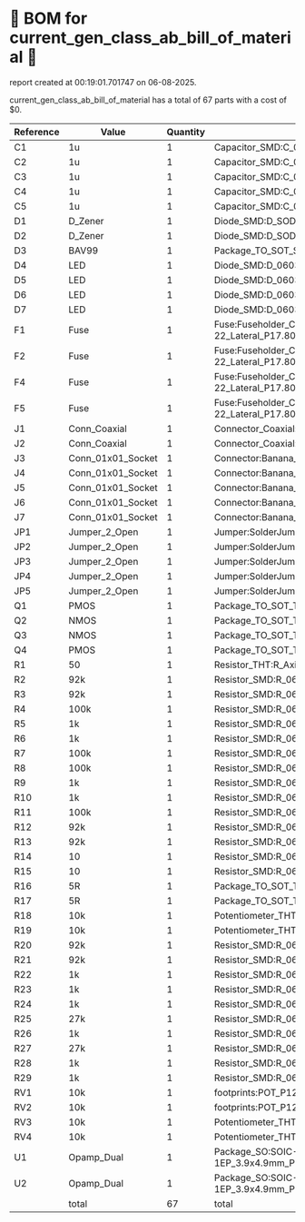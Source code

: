 # 📄 BOM for current_gen_class_ab_bill_of_material 📄

report created at 00:19:01.701747 on 06-08-2025.

current_gen_class_ab_bill_of_material has a total of 67 parts with a cost of $0.

| Reference | Value | Quantity | part number | cost |
| --------- | ----- | -------- | ----------- | ---- |
| C1 | 1u | 1 | Capacitor_SMD:C_0805_2012Metric | $0 |
| C2 | 1u | 1 | Capacitor_SMD:C_0805_2012Metric | $0 |
| C3 | 1u | 1 | Capacitor_SMD:C_0805_2012Metric | $0 |
| C4 | 1u | 1 | Capacitor_SMD:C_0805_2012Metric | $0 |
| C5 | 1u | 1 | Capacitor_SMD:C_0805_2012Metric | $0 |
| D1 | D_Zener | 1 | Diode_SMD:D_SOD-123 | $0 |
| D2 | D_Zener | 1 | Diode_SMD:D_SOD-123 | $0 |
| D3 | BAV99 | 1 | Package_TO_SOT_SMD:SOT-23 | $0 |
| D4 | LED | 1 | Diode_SMD:D_0603_1608Metric | $0 |
| D5 | LED | 1 | Diode_SMD:D_0603_1608Metric | $0 |
| D6 | LED | 1 | Diode_SMD:D_0603_1608Metric | $0 |
| D7 | LED | 1 | Diode_SMD:D_0603_1608Metric | $0 |
| F1 | Fuse | 1 | Fuse:Fuseholder_Clip-5x20mm_Bel_FC-203-22_Lateral_P17.80x5.00mm_D1.17mm_Horizontal | $0 |
| F2 | Fuse | 1 | Fuse:Fuseholder_Clip-5x20mm_Bel_FC-203-22_Lateral_P17.80x5.00mm_D1.17mm_Horizontal | $0 |
| F4 | Fuse | 1 | Fuse:Fuseholder_Clip-5x20mm_Bel_FC-203-22_Lateral_P17.80x5.00mm_D1.17mm_Horizontal | $0 |
| F5 | Fuse | 1 | Fuse:Fuseholder_Clip-5x20mm_Bel_FC-203-22_Lateral_P17.80x5.00mm_D1.17mm_Horizontal | $0 |
| J1 | Conn_Coaxial | 1 | Connector_Coaxial:BNC_TEConnectivity_1478035_Horizontal | $0 |
| J2 | Conn_Coaxial | 1 | Connector_Coaxial:BNC_TEConnectivity_1478035_Horizontal | $0 |
| J3 | Conn_01x01_Socket | 1 | Connector:Banana_Jack_1Pin | $0 |
| J4 | Conn_01x01_Socket | 1 | Connector:Banana_Jack_1Pin | $0 |
| J5 | Conn_01x01_Socket | 1 | Connector:Banana_Jack_1Pin | $0 |
| J6 | Conn_01x01_Socket | 1 | Connector:Banana_Jack_1Pin | $0 |
| J7 | Conn_01x01_Socket | 1 | Connector:Banana_Jack_1Pin | $0 |
| JP1 | Jumper_2_Open | 1 | Jumper:SolderJumper-2_P1.3mm_Open_TrianglePad1.0x1.5mm | $0 |
| JP2 | Jumper_2_Open | 1 | Jumper:SolderJumper-2_P1.3mm_Open_TrianglePad1.0x1.5mm | $0 |
| JP3 | Jumper_2_Open | 1 | Jumper:SolderJumper-2_P1.3mm_Open_TrianglePad1.0x1.5mm | $0 |
| JP4 | Jumper_2_Open | 1 | Jumper:SolderJumper-2_P1.3mm_Open_TrianglePad1.0x1.5mm | $0 |
| JP5 | Jumper_2_Open | 1 | Jumper:SolderJumper-2_P1.3mm_Open_TrianglePad1.0x1.5mm | $0 |
| Q1 | PMOS | 1 | Package_TO_SOT_THT:TO-220-3_Horizontal_TabDown | $0 |
| Q2 | NMOS | 1 | Package_TO_SOT_THT:TO-220-3_Horizontal_TabDown | $0 |
| Q3 | NMOS | 1 | Package_TO_SOT_THT:TO-220-3_Horizontal_TabDown | $0 |
| Q4 | PMOS | 1 | Package_TO_SOT_THT:TO-220-3_Horizontal_TabDown | $0 |
| R1 | 50 | 1 | Resistor_THT:R_Axial_DIN0309_L9.0mm_D3.2mm_P12.70mm_Horizontal | $0 |
| R2 | 92k | 1 | Resistor_SMD:R_0603_1608Metric | $0 |
| R3 | 92k | 1 | Resistor_SMD:R_0603_1608Metric | $0 |
| R4 | 100k | 1 | Resistor_SMD:R_0603_1608Metric | $0 |
| R5 | 1k | 1 | Resistor_SMD:R_0603_1608Metric | $0 |
| R6 | 1k | 1 | Resistor_SMD:R_0603_1608Metric | $0 |
| R7 | 100k | 1 | Resistor_SMD:R_0603_1608Metric | $0 |
| R8 | 100k | 1 | Resistor_SMD:R_0603_1608Metric | $0 |
| R9 | 1k | 1 | Resistor_SMD:R_0603_1608Metric | $0 |
| R10 | 1k | 1 | Resistor_SMD:R_0603_1608Metric | $0 |
| R11 | 100k | 1 | Resistor_SMD:R_0603_1608Metric | $0 |
| R12 | 92k | 1 | Resistor_SMD:R_0603_1608Metric | $0 |
| R13 | 92k | 1 | Resistor_SMD:R_0603_1608Metric | $0 |
| R14 | 10 | 1 | Resistor_SMD:R_0603_1608Metric | $0 |
| R15 | 10 | 1 | Resistor_SMD:R_0603_1608Metric | $0 |
| R16 | 5R | 1 | Package_TO_SOT_THT:TO-220-2_Horizontal_TabDown | $0 |
| R17 | 5R | 1 | Package_TO_SOT_THT:TO-220-2_Horizontal_TabDown | $0 |
| R18 | 10k | 1 | Potentiometer_THT:Potentiometer_Bourns_3296W_Vertical | $0 |
| R19 | 10k | 1 | Potentiometer_THT:Potentiometer_Bourns_3296W_Vertical | $0 |
| R20 | 92k | 1 | Resistor_SMD:R_0603_1608Metric | $0 |
| R21 | 92k | 1 | Resistor_SMD:R_0603_1608Metric | $0 |
| R22 | 1k | 1 | Resistor_SMD:R_0603_1608Metric | $0 |
| R23 | 1k | 1 | Resistor_SMD:R_0603_1608Metric | $0 |
| R24 | 1k | 1 | Resistor_SMD:R_0603_1608Metric | $0 |
| R25 | 27k | 1 | Resistor_SMD:R_0603_1608Metric | $0 |
| R26 | 1k | 1 | Resistor_SMD:R_0603_1608Metric | $0 |
| R27 | 27k | 1 | Resistor_SMD:R_0603_1608Metric | $0 |
| R28 | 1k | 1 | Resistor_SMD:R_0603_1608Metric | $0 |
| R29 | 1k | 1 | Resistor_SMD:R_0603_1608Metric | $0 |
| RV1 | 10k | 1 | footprints:POT_P120PK-x25_TTE | $0 |
| RV2 | 10k | 1 | footprints:POT_P120PK-x25_TTE | $0 |
| RV3 | 10k | 1 | Potentiometer_THT:Potentiometer_Bourns_PTV09A-1_Single_Vertical | $0 |
| RV4 | 10k | 1 | Potentiometer_THT:Potentiometer_Bourns_PTV09A-1_Single_Vertical | $0 |
| U1 | Opamp_Dual | 1 | Package_SO:SOIC-8-1EP_3.9x4.9mm_P1.27mm_EP2.29x3mm_ThermalVias | $0 |
| U2 | Opamp_Dual | 1 | Package_SO:SOIC-8-1EP_3.9x4.9mm_P1.27mm_EP2.29x3mm_ThermalVias | $0 |
|  | total | 67 | total | $0 |
